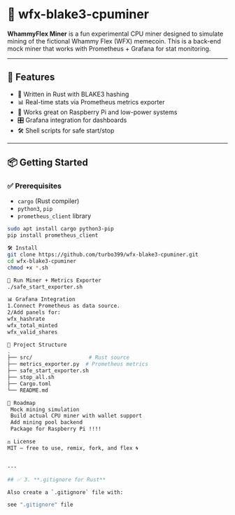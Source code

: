 # 🐶 wfx-blake3-cpuminer

**WhammyFlex Miner** is a fun experimental CPU miner designed to simulate mining of the fictional Whammy Flex (WFX) memecoin. This is a back-end mock miner that works with Prometheus + Grafana for stat monitoring.

---

## 🚀 Features

- 🔧 Written in Rust with BLAKE3 hashing
- 📊 Real-time stats via Prometheus metrics exporter
- 🧠 Works great on Raspberry Pi and low-power systems
- 🎛️ Grafana integration for dashboards
- 🛠️ Shell scripts for safe start/stop

---

## 📦 Getting Started

### ✅ Prerequisites

- `cargo` (Rust compiler)
- `python3`, `pip`
- `prometheus_client` library

```bash
sudo apt install cargo python3-pip
pip install prometheus_client

🛠️ Install
git clone https://github.com/turbo399/wfx-blake3-cpuminer.git
cd wfx-blake3-cpuminer
chmod +x *.sh

🧪 Run Miner + Metrics Exporter
./safe_start_exporter.sh

📊 Grafana Integration
1.Connect Prometheus as data source.
2/Add panels for:
wfx_hashrate
wfx_total_minted
wfx_valid_shares

📁 Project Structure
.
├── src/                  # Rust source
├── metrics_exporter.py  # Prometheus metrics
├── safe_start_exporter.sh
├── stop_all.sh
├── Cargo.toml
└── README.md

🧭 Roadmap
 Mock mining simulation
 Build actual CPU miner with wallet support
 Add mining pool backend
 Package for Raspberry Pi !!!!

⚖️ License
MIT — free to use, remix, fork, and flex 🌀


---

## ✅ 3. **.gitignore for Rust**

Also create a `.gitignore` file with:

see ".gitignore" file



